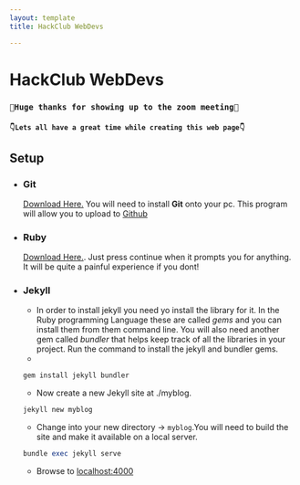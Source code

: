 ```yaml
---
layout: template
title: HackClub WebDevs

---
```


# HackClub WebDevs

### `👏Huge thanks for showing up to the zoom meeting👏 `
#### `👇Lets all have a great time while creating this web page👇 `

## Setup

- ### **Git**
    [Download Here.](https://github.com/git-for-windows/git/releases/download/v2.28.0.windows.1/Git-2.28.0-64-bit.exe)
    You will need to install **Git** onto your pc.
    This program will allow you to upload to [Github](https://github.com)

- ### Ruby
    [Download Here.](https://github.com/oneclick/rubyinstaller2/releases/download/RubyInstaller-2.7.2-1/rubyinstaller-devkit-2.7.2-1-x64.exe). Just press continue when it prompts you for anything. It will be quite a painful experience if you dont!

- ### Jekyll
    - In order to install jekyll you need yo install the library for it. In the Ruby programming Language these are called *gems* and you can install them from them command line. You will also need another gem called *bundler* that helps keep track of all the libraries in your project. Run the command to install the jekyll and bundler gems.
    - 
    ```ruby
    gem install jekyll bundler
    ```
    - Now create a new Jekyll site at ./myblog.
    ```ruby
    jekyll new myblog
    ```
    - Change into your new directory -> `myblog`.You will need to build the site and make it available on a local server.
    ```ruby
    bundle exec jekyll serve
    ```
    - Browse to [localhost:4000](http://localhost:4000)